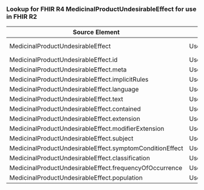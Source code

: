 ### Lookup for FHIR R4 MedicinalProductUndesirableEffect for use in FHIR R2

| Source Element | Usage | Target |
| -------------- | ----- | ------ |
| MedicinalProductUndesirableEffect | UseExtension | http://hl7.org/fhir/4.0/StructureDefinition/extension-MedicinalProductUndesirableEffect |
| MedicinalProductUndesirableEffect.id | UseExtensionFromAncestor | - |
| MedicinalProductUndesirableEffect.meta | UseExtensionFromAncestor | - |
| MedicinalProductUndesirableEffect.implicitRules | UseExtensionFromAncestor | - |
| MedicinalProductUndesirableEffect.language | UseExtensionFromAncestor | - |
| MedicinalProductUndesirableEffect.text | UseExtensionFromAncestor | - |
| MedicinalProductUndesirableEffect.contained | UseExtensionFromAncestor | - |
| MedicinalProductUndesirableEffect.extension | UseExtensionFromAncestor | - |
| MedicinalProductUndesirableEffect.modifierExtension | UseExtensionFromAncestor | - |
| MedicinalProductUndesirableEffect.subject | UseExtensionFromAncestor | - |
| MedicinalProductUndesirableEffect.symptomConditionEffect | UseExtensionFromAncestor | - |
| MedicinalProductUndesirableEffect.classification | UseExtensionFromAncestor | - |
| MedicinalProductUndesirableEffect.frequencyOfOccurrence | UseExtensionFromAncestor | - |
| MedicinalProductUndesirableEffect.population | UseExtensionFromAncestor | - |

